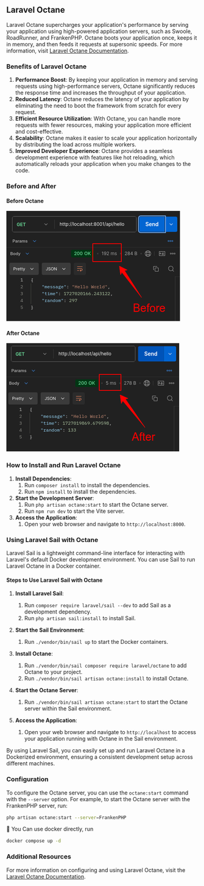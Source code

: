 ## Laravel Octane

Laravel Octane supercharges your application's performance by serving your application using high-powered application servers, such as Swoole, RoadRunner, and FrankenPHP. Octane boots your application once, keeps it in memory, and then feeds it requests at supersonic speeds. For more information, visit [Laravel Octane Documentation](https://laravel.com/docs/11.x/octane).

### Benefits of Laravel Octane

1. **Performance Boost**: By keeping your application in memory and serving requests using high-performance servers, Octane significantly reduces the response time and increases the throughput of your application.
2. **Reduced Latency**: Octane reduces the latency of your application by eliminating the need to boot the framework from scratch for every request.
3. **Efficient Resource Utilization**: With Octane, you can handle more requests with fewer resources, making your application more efficient and cost-effective.
4. **Scalability**: Octane makes it easier to scale your application horizontally by distributing the load across multiple workers.
5. **Improved Developer Experience**: Octane provides a seamless development experience with features like hot reloading, which automatically reloads your application when you make changes to the code.

### Before and After

#### Before Octane
![Before Octane](public/assets/images/before.png)

#### After Octane
![After Octane](public/assets/images/after.png)

### How to Install and Run Laravel Octane

1. **Install Dependencies**:
   1. Run `composer install` to install the dependencies.
   2. Run `npm install` to install the dependencies.
2. **Start the Development Server**:
   1. Run `php artisan octane:start` to start the Octane server.
   2. Run `npm run dev` to start the Vite server.
3. **Access the Application**:
   1. Open your web browser and navigate to `http://localhost:8000`.


### Using Laravel Sail with Octane

Laravel Sail is a lightweight command-line interface for interacting with Laravel's default Docker development environment. You can use Sail to run Laravel Octane in a Docker container.

#### Steps to Use Laravel Sail with Octane

1. **Install Laravel Sail**:
   1. Run `composer require laravel/sail --dev` to add Sail as a development dependency.
   2. Run `php artisan sail:install` to install Sail.

2. **Start the Sail Environment**:
   1. Run `./vendor/bin/sail up` to start the Docker containers.

3. **Install Octane**:
   1. Run `./vendor/bin/sail composer require laravel/octane` to add Octane to your project.
   2. Run `./vendor/bin/sail artisan octane:install` to install Octane.

4. **Start the Octane Server**:
   1. Run `./vendor/bin/sail artisan octane:start` to start the Octane server within the Sail environment.

5. **Access the Application**:
   1. Open your web browser and navigate to `http://localhost` to access your application running with Octane in the Sail environment.

By using Laravel Sail, you can easily set up and run Laravel Octane in a Dockerized environment, ensuring a consistent development setup across different machines.


### Configuration

To configure the Octane server, you can use the `octane:start` command with the `--server` option. For example, to start the Octane server with the FrankenPHP server, run:

```bash
php artisan octane:start --server=FrankenPHP
```

🎀 You Can use docker directly, run
```bash
docker compose up -d
```

### Additional Resources

For more information on configuring and using Laravel Octane, visit the [Laravel Octane Documentation](https://laravel.com/docs/11.x/octane).
